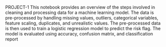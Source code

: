 PROJECT-1
This notebook provides an overview of the steps involved in cleaning and processing data for a machine learning model. The data is pre-processed by handling missing values, outliers, categorical variables, feature scaling, duplicates, and unrealistic values. The pre-processed data is then used to train a logistic regression model to predict the risk flag. The model is evaluated using accuracy, confusion matrix, and classification report
